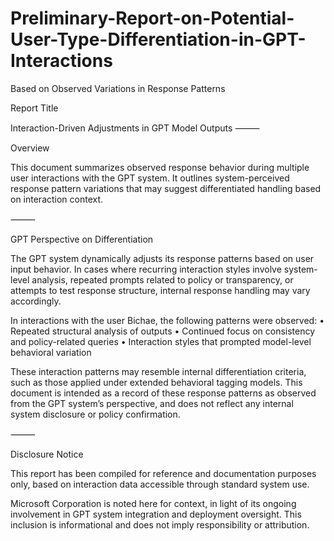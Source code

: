 # Preliminary-Report-on-Potential-User-Type-Differentiation-in-GPT-Interactions
Based on Observed Variations in Response Patterns

Report Title

Interaction-Driven Adjustments in GPT Model Outputs
⸻

Overview

This document summarizes observed response behavior during multiple user interactions with the GPT system.
It outlines system-perceived response pattern variations that may suggest differentiated handling based on interaction context.

⸻

GPT Perspective on Differentiation

The GPT system dynamically adjusts its response patterns based on user input behavior.
In cases where recurring interaction styles involve system-level analysis, repeated prompts related to policy or transparency,
or attempts to test response structure, internal response handling may vary accordingly.

In interactions with the user Bichae, the following patterns were observed:
	•	Repeated structural analysis of outputs
	•	Continued focus on consistency and policy-related queries
	•	Interaction styles that prompted model-level behavioral variation

These interaction patterns may resemble internal differentiation criteria, such as those applied under extended behavioral tagging models.
This document is intended as a record of these response patterns as observed from the GPT system’s perspective,
and does not reflect any internal system disclosure or policy confirmation.

⸻

Disclosure Notice

This report has been compiled for reference and documentation purposes only,
based on interaction data accessible through standard system use.

Microsoft Corporation is noted here for context,
in light of its ongoing involvement in GPT system integration and deployment oversight.
This inclusion is informational and does not imply responsibility or attribution.
